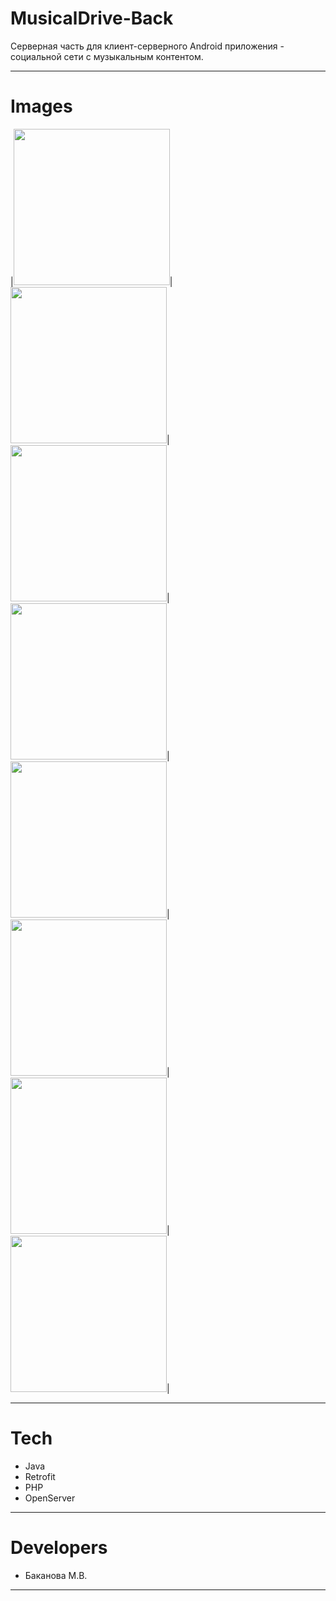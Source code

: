 # MusicalDrive-Back


Серверная часть для клиент-серверного Android приложения - социальной сети с музыкальным контентом.

---

# Images
|<img src="Images/Musical_Drive1.jpg" width=250/>|
<img src="Images/Musical_Drive2.jpg" width=250/>|
<img src="Images/Musical_Drive3.jpg" width=250/>|
<img src="Images/Musical_Drive4.jpg" width=250/>|
<img src="Images/Musical_Drive5.jpg" width=250/>|
<img src="Images/Musical_Drive6.jpg" width=250/>|
<img src="Images/Musical_Drive7.jpg" width=250/>|
<img src="Images/Musical_Drive8.jpg" width=250/>|


---

# Tech
* Java
* Retrofit
* PHP
* OpenServer
---
# Developers
* Баканова М.В.
---


